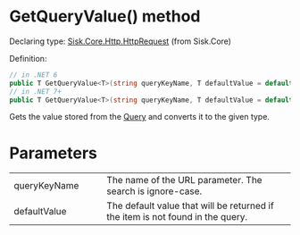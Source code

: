 <!--

Copyrights 2023 Sisk Framework - CypherPotato
Published under MIT license

!!! DO NOT EDIT THIS FILE !!!
This file was generated by a tool in the Sisk package. To edit the information in this documentation,
edit the XML documentation present in the Sisk source code.

-->


# GetQueryValue() method

Declaring type: [Sisk.Core.Http.HttpRequest](/spec/Sisk.Core.Http.HttpRequest.md) (from Sisk.Core)


Definition:

```cs
// in .NET 6
public T GetQueryValue<T>(string queryKeyName, T defaultValue = default) where T : struct
// in .NET 7+
public T GetQueryValue<T>(string queryKeyName, T defaultValue = default) where T : struct, IParsable<T>
```

Gets the value stored from the <a href="/spec/Sisk.Core.Http.HttpRequest.md">Query</a> and converts it to the given type.


# Parameters

<table>
    <tbody>
<tr>
    <td width="33%">queryKeyName</td>
    <td>The name of the URL parameter. The search is ignore-case.</td>
</tr>
<tr>
    <td width="33%">defaultValue</td>
    <td>The default value that will be returned if the item is not found in the query.</td>
</tr>
    </tbody>
</table>
